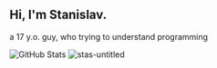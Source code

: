 ## Hi, I'm Stanislav.

a 17 y.o. guy, who trying to understand programming

![GitHub Stats](https://github-readme-stats.vercel.app/api?username=stas-untitled)
![stas-untitled](https://count.getloli.com/get/@stas-untitled)

<!--
**stas-untitled/stas-untitled** is a ✨ _special_ ✨ repository because its `README.md` (this file) appears on your GitHub profile.

Here are some ideas to get you started:

- 🔭 I’m currently working on ...
- 🌱 I’m currently learning ..
- 👯 I’m looking to collaborate on ...
- 🤔 I’m looking for help with ...
- 💬 Ask me about ...
- 📫 How to reach me: ...
- 😄 Pronouns: ...
- ⚡ Fun fact: ...
-->

